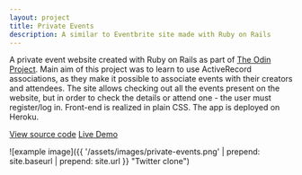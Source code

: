 ```yaml
---
layout: project
title: Private Events
description: A similar to Eventbrite site made with Ruby on Rails
---
```


A private event website created with Ruby on Rails as part of [The Odin Project](https://theodinproject.com).
Main aim of this project was to learn to use ActiveRecord associations, as they make it possible to associate events with their creators and attendees. The site allows checking out all the events present on the website, but in order to check the details or attend one - the user must register/log in. Front-end is realized in plain CSS. The app is deployed on Heroku.

<a href="https://github.com/sejego/private-events" target="_blank"><span class="label">View source code</span></a>
<a href="https://blooming-harbor-80397.herokuapp.com/" target="_blank"><span class="label">Live Demo</span></a>

![example image]({{ '/assets/images/private-events.png' | prepend: site.baseurl | prepend: site.url }} "Twitter clone")
